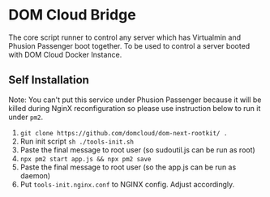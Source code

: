 # DOM Cloud Bridge

The core script runner to control any server which has Virtualmin and Phusion Passenger boot together. To be used to control a server booted with DOM Cloud Docker Instance.

## Self Installation

Note: You can't put this service under Phusion Passenger because it will be killed during NginX reconfiguration so please use instruction below to run it under `pm2`.

1. `git clone https://github.com/domcloud/dom-next-rootkit/ .`
2. Run init script `sh ./tools-init.sh`
3. Paste the final message to root user (so sudoutil.js can be run as root)
4. `npx pm2 start app.js && npx pm2 save`
5. Paste the final message to root user (so the app.js can be run as daemon)
6. Put `tools-init.nginx.conf` to NGINX config. Adjust accordingly.
